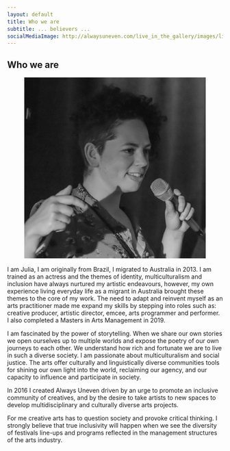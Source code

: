 ```yaml
---
layout: default
title: Who we are
subtitle: ... believers ...
socialMediaImage: http://alwaysuneven.com/live_in_the_gallery/images/live_in_the_gallery_1_edition.jpg
---
```


## Who we are


<figure class="figure float-right ml-3 mb-3">
  <img class="img-fluid" src="images/julia.jpg" />
</figure>

I am Julia, I am originally from Brazil, I migrated to Australia in 2013. I am trained as an actress and the themes of identity, multiculturalism and inclusion have always nurtured my artistic endeavours, however, my own experience living everyday life as a migrant in Australia brought these themes to the core of my work. The need to adapt and reinvent myself as an arts practitioner made me expand my skills by stepping into roles such as: creative producer, artistic director, emcee, arts programmer and performer. I also completed a Masters in Arts Management in 2019. 

I am fascinated by the power of storytelling. When we share our own stories we open ourselves up to multiple worlds and expose the poetry of our own journeys to each other. We understand how rich and fortunate we are to live in such a diverse society. I am passionate about multiculturalism and social justice. The arts offer culturally and linguistically diverse communities tools for shining our own light into the world, reclaiming our agency, and our capacity to influence and participate in society.

In 2016 I created Always Uneven driven by an urge to promote an inclusive community of creatives, and by the desire to take artists to new spaces to develop multidisciplinary and culturally diverse arts projects. 

For me creative arts has to question society and provoke critical thinking. I strongly believe that true inclusivity will happen when we see the diversity of festivals line-ups and programs reflected in the management structures of the arts industry. 


